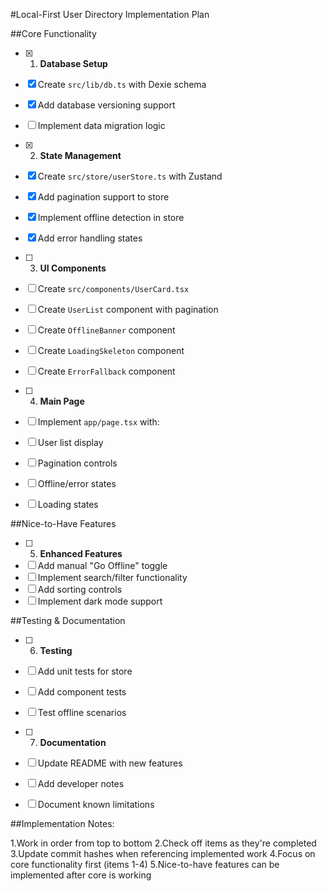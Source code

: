 #Local-First User Directory Implementation Plan

##Core Functionality
-[x] 1. **Database Setup**
- [x] Create `src/lib/db.ts` with Dexie schema
- [x] Add database versioning support
- [ ] Implement data migration logic

-[x] 2. **State Management**
- [x] Create `src/store/userStore.ts` with Zustand
- [x] Add pagination support to store
- [x] Implement offline detection in store
- [x] Add error handling states

-[ ] 3. **UI Components**
- [ ] Create `src/components/UserCard.tsx`
- [ ] Create `UserList` component with pagination
- [ ] Create `OfflineBanner` component
- [ ] Create `LoadingSkeleton` component
- [ ] Create `ErrorFallback` component

-[ ] 4. **Main Page**
- [ ] Implement `app/page.tsx` with:
- [ ] User list display
- [ ] Pagination controls
- [ ] Offline/error states
- [ ] Loading states

##Nice-to-Have Features
-[ ] 5. **Enhanced Features**
- [ ] Add manual "Go Offline" toggle
- [ ] Implement search/filter functionality
- [ ] Add sorting controls
- [ ] Implement dark mode support

##Testing & Documentation
-[ ] 6. **Testing**
- [ ] Add unit tests for store
- [ ] Add component tests
- [ ] Test offline scenarios

-[ ] 7. **Documentation**
- [ ] Update README with new features
- [ ] Add developer notes
- [ ] Document known limitations

##Implementation Notes:

1.Work in order from top to bottom
2.Check off items as they're completed
3.Update commit hashes when referencing implemented work
4.Focus on core functionality first (items 1-4)
5.Nice-to-have features can be implemented after core is working

